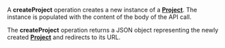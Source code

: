 A **createProject** operation creates a new instance of a [**Project**](#tag/projects). The instance is populated with the content of the body of the API call.

The **createProject** operation returns a JSON object representing the newly created [**Project**](#tag/projects) and redirects to its URL.

